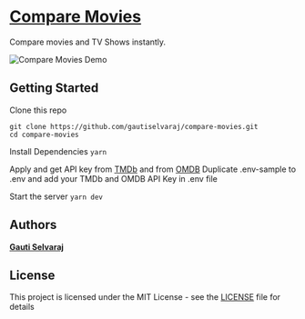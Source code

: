 # [Compare Movies](https://www.comparemovies.info)

Compare movies and TV Shows instantly.

![Compare Movies Demo](compare-movies-demo.gif)

## Getting Started

Clone this repo

```
git clone https://github.com/gautiselvaraj/compare-movies.git
cd compare-movies
```

Install Dependencies
```yarn```

Apply and get API key from [TMDb](https://www.themoviedb.org/settings/api) and from [OMDB](http://www.omdbapi.com/apikey.aspx)
Duplicate .env-sample to .env and add your TMDb and OMDB API Key in .env file

Start the server
```yarn dev```

## Authors

**[Gauti Selvaraj](https://www.gauti.info)**

## License

This project is licensed under the MIT License - see the [LICENSE](LICENSE) file for details
